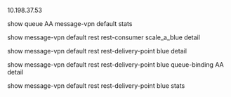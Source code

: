 

10.198.37.53

show queue AA message-vpn default stats

show message-vpn default rest rest-consumer scale_a_blue detail

show message-vpn default rest rest-delivery-point blue detail

show message-vpn default rest rest-delivery-point blue queue-binding AA detail

show message-vpn default rest rest-delivery-point blue stats
